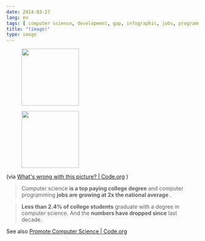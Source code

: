 ```yaml
---
date: 2014-03-27
lang: en
tags: [ computer science, development, gap, infographic, jobs, programming, software, statistics ]
title: "(image)"
type: image
---
```


<figure>
<a
href="https://hugo.ferreira.cc/via-whats-wrong-with-this-picture/attachment/142/"
rel="attachment"><img
src="/wp-content/uploads/2014/03/tumblr_n33dqjHMxU1qz82meo1_r1_1280-150x150.png"
width="150" height="150" /></a></figure>

<figure>
<a
href="https://hugo.ferreira.cc/via-whats-wrong-with-this-picture/attachment/143/"
rel="attachment"><img
src="/wp-content/uploads/2014/03/tumblr_n33dqjHMxU1qz82meo2_r1_1280-150x150.png"
width="150" height="150" /></a></figure>

(via [What's wrong with this picture?  | 
Code.org](http://code.org/stats) )

>
> Computer science **is a top paying college degree** and computer
> programming **jobs are growing at 2x the national average** .

>
> **Less than 2.4% of college students** graduate with a degree in
> computer science. And the **numbers have dropped since** last decade.

See also [Promote Computer Science  |  Code.org](http://code.org/promote)

